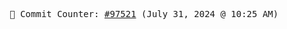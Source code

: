 <p align="center">
    <samp>
        📮 Commit Counter: <a href="https://github.com/Javascript-void0/Javascript-void0/commits/main">#97521</a> (July 31, 2024 @ 10:25 AM)
    </samp>
</p>